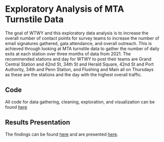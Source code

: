 # Exploratory Analysis of MTA Turnstile Data

The goal of WTWY and this exploratory data analysis is to increase the overall number of contact points for survey teams to increase the number of email signatures gathered, gala attendance, and overall outreach. This is achieved through looking at MTA turnstile data to gather the number of daily exits at each station over three months of data from 2021. The recommended stations and day for WTWY to post their teams are Grand Central Station and 42nd St, 34th St and Herald Square, 42nd St and Port Authority, 34th and Penn Station, and Flushing and Main all on Thursdays as these are the stations and the day with the highest overall traffic.

## Code

All code for data gathering, cleaning, exploration, and visualization can be found [here](https://github.com/ajstake/EDA-Project/blob/main/MTA_Data_Gathering_and_Cleaning_Notebook.ipynb)

## Results Presentation

The findings can be found [here](https://github.com/ajstake/EDA-Project/blob/main/Final_Writeup.md) and are presented [here](https://github.com/ajstake/EDA-Project/blob/main/EDA_Final_Presentation.pdf).
